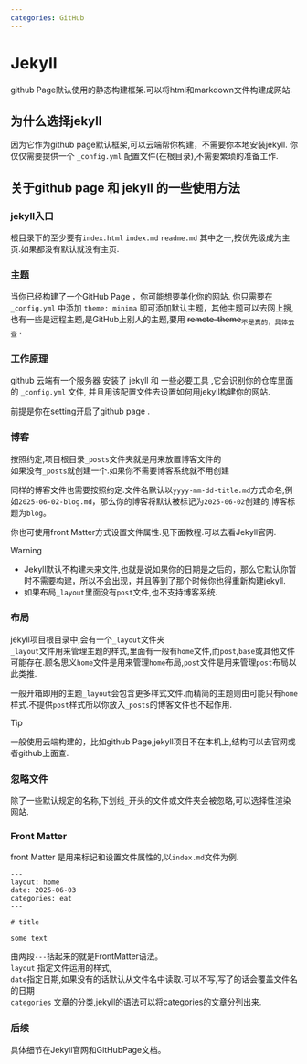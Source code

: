 ```yaml
---
categories: GitHub
---
```


# Jekyll

github Page默认使用的静态构建框架.可以将html和markdown文件构建成网站.

## 为什么选择jekyll

因为它作为github page默认框架,可以云端帮你构建，不需要你本地安装jekyll. 你仅仅需要提供一个 `_config.yml` 配置文件(在根目录),不需要繁琐的准备工作.

## 关于github page 和 jekyll 的一些使用方法

### jekyll入口

根目录下的至少要有`index.html` `index.md` `readme.md` 其中之一,按优先级成为主页.如果都没有默认就没有主页.

### 主题

当你已经构建了一个GitHub Page ，你可能想要美化你的网站. 你只需要在 `_config.yml` 中添加 `theme: minima` 即可添加默认主题，其他主题可以去网上搜,也有一些是远程主题,是GitHub上别人的主题,要用 ~~remote-theme~~<sub>不是真的，具体去查</sub> .

### 工作原理
 
github 云端有一个服务器 安装了 jekyll 和 一些必要工具 ,它会识别你的仓库里面的 `_config.yml` 文件, 并且用该配置文件去设置如何用jekyll构建你的网站.  

前提是你在setting开启了github page .

### 博客

按照约定,项目根目录`_posts`文件夹就是用来放置博客文件的  
如果没有`_posts`就创建一个.如果你不需要博客系统就不用创建

同样的博客文件也需要按照约定.文件名默认以`yyyy-mm-dd-title.md`方式命名,例如`2025-06-02-blog.md`，那么你的博客将默认被标记为`2025-06-02`创建的,博客标题为`blog`。

你也可使用front Matter方式设置文件属性.见下面教程.可以去看Jekyll官网.

>[!WARNing]
>- Jekyll默认不构建未来文件,也就是说如果你的日期是之后的，那么它默认你暂时不需要构建，所以不会出现，并且等到了那个时候你也得重新构建jekyll.
>- 如果布局`_layout`里面没有`post`文件,也不支持博客系统.

### 布局

jekyll项目根目录中,会有一个`_layout`文件夹  
`_layout`文件用来管理主题的样式,里面有一般有`home`文件,而`post`,`base`或其他文件可能存在.顾名思义`home`文件是用来管理`home`布局,`post`文件是用来管理`post`布局以此类推.

一般开箱即用的主题`_layout`会包含更多样式文件.而精简的主题则由可能只有`home`样式.不提供`post`样式所以你放入`_posts`的博客文件也不起作用.

>[!TIP]
>一般使用云端构建的，比如github Page,jekyll项目不在本机上,结构可以去官网或者github上面查.

### 忽略文件

除了一些默认规定的名称,下划线`_`开头的文件或文件夹会被忽略,可以选择性渲染网站.

### Front Matter

front Matter 是用来标记和设置文件属性的,以`index.md`文件为例.
```
---
layout: home
date: 2025-06-03
categories: eat
---

# title

some text
```
由两段`---`括起来的就是FrontMatter语法。  
`layout` 指定文件运用的样式,  
`date`指定日期,如果没有的话默认从文件名中读取.可以不写,写了的话会覆盖文件名的日期  
`categories` 文章的分类,jekyll的语法可以将categories的文章分列出来.

### 后续

具体细节在Jekyll官网和GitHubPage文档。


